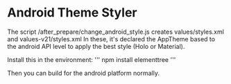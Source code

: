# Android Theme Styler

The script /after_prepare/change_android_style.js creates values/styles.xml and values-v21/styles.xml
In these, it's declared the AppTheme based to the android API level to apply the best style (Holo or Material). 

Install this in the environment:
'''
npm install elementtree
'''

Then you can build for the android platform normally.